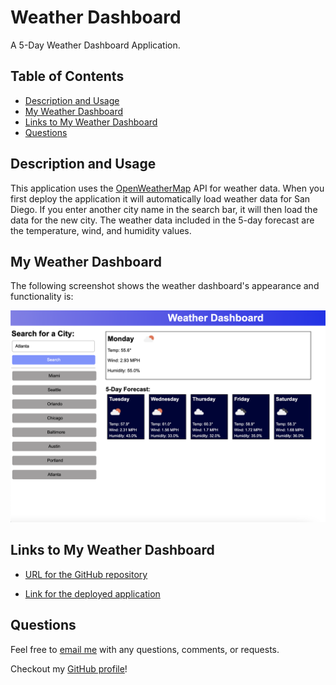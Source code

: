 # Weather Dashboard
A 5-Day Weather Dashboard Application.

## Table of Contents
* [Description and Usage](#description-and-usage)
* [My Weather Dashboard](#my-weather-dashboard)
* [Links to My Weather Dashboard](#links-to-my-weather-dashboard)
* [Questions](#questions)

## Description and Usage

This application uses the [OpenWeatherMap](https://openweathermap.org/api) API for weather data. When you first deploy the application it will automatically load weather data for San Diego. If you enter another city name in the search bar, it will then load the data for the new city. The weather data included in the 5-day forecast are the temperature, wind, and humidity values.

## My Weather Dashboard

The following screenshot shows the weather dashboard's appearance and functionality is:

![myweatherdashboard](./Assets/5dayweatherdashboard.png)

## Links to My Weather Dashboard

- [URL for the GitHub repository](https://github.com/kdrummond528/Weather-Dashboard)

- [Link for the deployed application](https://kdrummond528.github.io/Weather-Dashboard/)

## Questions

Feel free to [email me](mailto:k.drummond528@gmail.com) with any questions, comments, or requests.

Checkout my [GitHub profile](https://github.com/kdrummond528)!